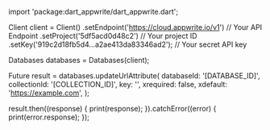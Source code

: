 import 'package:dart_appwrite/dart_appwrite.dart';

Client client = Client()
  .setEndpoint('https://cloud.appwrite.io/v1') // Your API Endpoint
  .setProject('5df5acd0d48c2') // Your project ID
  .setKey('919c2d18fb5d4...a2ae413da83346ad2'); // Your secret API key

Databases databases = Databases(client);

Future result = databases.updateUrlAttribute(
  databaseId: '[DATABASE_ID]',
  collectionId: '[COLLECTION_ID]',
  key: '',
  xrequired: false,
  xdefault: 'https://example.com',
);

result.then((response) {
  print(response);
}).catchError((error) {
  print(error.response);
});
